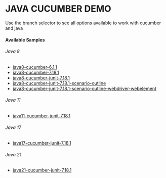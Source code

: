 # JAVA CUCUMBER DEMO
Use the branch selector to see all options available to work with cucumber and java

#### Available Samples

###### Java 8

- <a href="https://github.com/huntercodexs/java-cucumber-demo/tree/java8-cucumber-6.1.1">java8-cucumber-6.1.1</a>
- <a href="https://github.com/huntercodexs/java-cucumber-demo/tree/java8-cucumber-7.18.1">java8-cucumber-7.18.1</a>
- <a href="https://github.com/huntercodexs/java-cucumber-demo/tree/java8-cucumber-junit-7.18.1">java8-cucumber-junit-7.18.1</a>
- <a href="https://github.com/huntercodexs/java-cucumber-demo/tree/java8-cucumber-junit-7.18.1-scenario-outline">java8-cucumber-junit-7.18.1-scenario-outline</a>
- <a href="https://github.com/huntercodexs/java-cucumber-demo/tree/java8-cucumber-junit-7.18.1-scenario-outline-webdriver-webelement">java8-cucumber-junit-7.18.1-scenario-outline-webdriver-webelement</a>

###### Java 11

- <a href="https://github.com/huntercodexs/java-cucumber-demo/tree/java11-cucumber-junit-7.18.1">java11-cucumber-junit-7.18.1</a>

###### Java 17

- <a href="https://github.com/huntercodexs/java-cucumber-demo/tree/java17-cucumber-junit-7.18.1">java17-cucumber-junit-7.18.1</a>

###### Java 21

- <a href="https://github.com/huntercodexs/java-cucumber-demo/tree/java21-cucumber-junit-7.18.1">java21-cucumber-junit-7.18.1</a>
